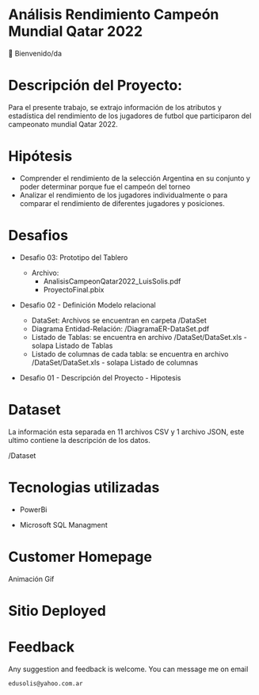 # Análisis Rendimiento Campeón Mundial Qatar 2022

👋 Bienvenido/da

# Descripción del Proyecto:

Para el presente trabajo, se extrajo información de los atributos y estadística del rendimiento de los jugadores de futbol que participaron del campeonato mundial Qatar 2022.

# Hipótesis

- Comprender el rendimiento de la selección Argentina en su conjunto y poder determinar porque fue el campeón del torneo
- Analizar el rendimiento de los jugadores individualmente o para comparar el rendimiento de diferentes jugadores y posiciones.

# Desafios

- Desafio 03: Prototipo del Tablero
    - Archivo:
        - AnalisisCampeonQatar2022_LuisSolis.pdf
        - ProyectoFinal.pbix 

- Desafio 02 - Definición Modelo relacional
    - DataSet: Archivos se encuentran en carpeta /DataSet
    - Diagrama Entidad-Relación: /DiagramaER-DataSet.pdf
    - Listado de Tablas: se encuentra en archivo /DataSet/DataSet.xls - solapa Listado de Tablas
    - Listado de columnas de cada tabla: se encuentra en archivo /DataSet/DataSet.xls - solapa Listado de columnas

- Desafio 01 - Descripción del Proyecto - Hipotesis

# Dataset

La información esta separada en 11 archivos CSV y 1 archivo JSON, este ultimo contiene la descripción de los datos.

/Dataset

# Tecnologias utilizadas

- PowerBi

- Microsoft SQL Managment

# Customer Homepage

Animación Gif


# Sitio Deployed



# Feedback

Any suggestion and feedback is welcome. You can message me on email

`edusolis@yahoo.com.ar`
